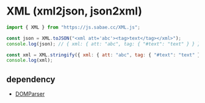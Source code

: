 # XML (xml2json, json2xml)
 
```JavaScript
import { XML } from "https://js.sabae.cc/XML.js";

const json = XML.toJSON("<xml att='abc'><tag>text</tag></xml>");
console.log(json); // { xml: { att: "abc", tag: { "#text": "text" } } }

const xml = XML.stringify({ xml: { att: "abc", tag: { "#text": "text" } } });
console.log(xml);
```

## dependency

- [DOMParser](https://github.com/code4fukui/xmldom-es/)
